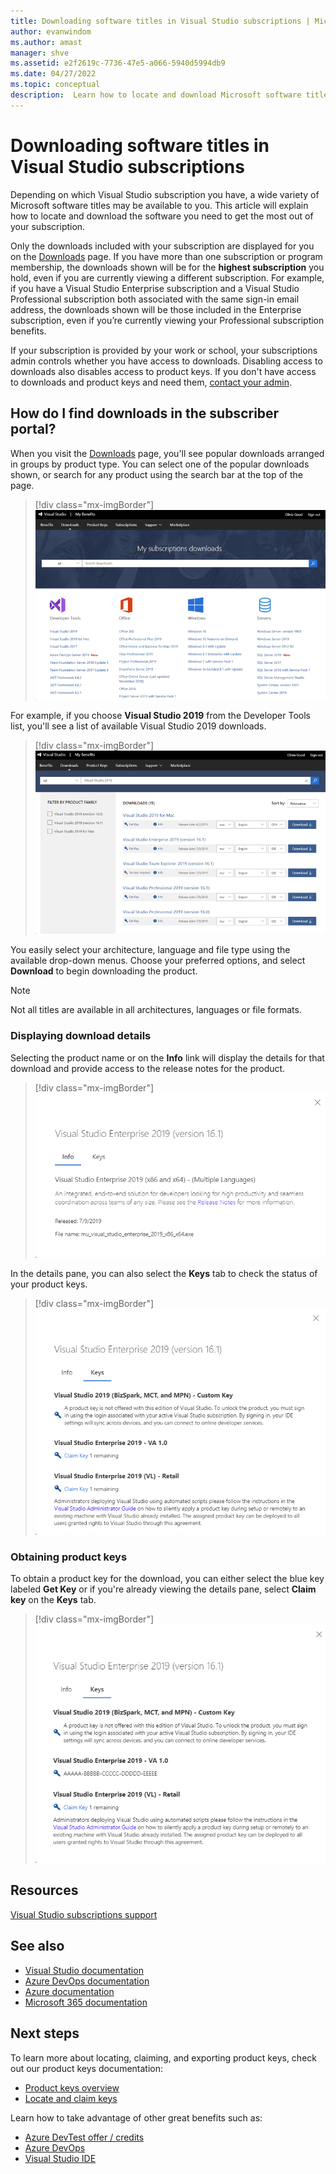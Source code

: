 ```yaml
---
title: Downloading software titles in Visual Studio subscriptions | Microsoft Docs
author: evanwindom
ms.author: amast
manager: shve
ms.assetid: e2f2619c-7736-47e5-a066-5940d5994db9
ms.date: 04/27/2022
ms.topic: conceptual
description:  Learn how to locate and download Microsoft software titles in Visual Studio subscriptions
---
```


# Downloading software titles in Visual Studio subscriptions
Depending on which Visual Studio subscription you have, a wide variety of Microsoft software titles may be available to you.  This article will explain how to locate and download the software you need to get the most out of your subscription. 

Only the downloads included with your subscription are displayed for you on the [Downloads](https://my.visualstudio.com/downloads/featured) page.  If you have more than one subscription or program membership, the downloads shown will be for the **highest subscription** you hold, even if you are currently viewing a different subscription.  For example, if you have a Visual Studio Enterprise subscription and a Visual Studio Professional subscription both associated with the same sign-in email address, the downloads shown will be those included in the Enterprise subscription, even if you’re currently viewing your Professional subscription benefits.  

If your subscription is provided by your work or school, your subscriptions admin controls whether you have access to downloads. Disabling access to downloads also disables access to product keys. If you don't have access to downloads and product keys and need them, [contact your admin](contact-my-admin.md).

## How do I find downloads in the subscriber portal?
When you visit the [Downloads](https://my.visualstudio.com/downloads/featured?wt.mc_id=o~msft~docs) page, you'll see popular downloads arranged in groups by product type.  You can select one of the popular downloads shown, or search for any product using the search bar at the top of the page.
> [!div class="mx-imgBorder"]
> ![Subscriber downloads page](_img/subscriber-downloads/subscriber-downloads-resized.png "The most popular downloads are displayed when you select the Downloads blade.")

For example, if you choose **Visual Studio 2019** from the Developer Tools list, you'll see a list of available Visual Studio 2019 downloads.
> [!div class="mx-imgBorder"]
> ![Visual Studio 2019 downloads](_img/subscriber-downloads/vs2019-product-list.png "When you select a product, a list of available versions is displayed.")

You easily select your architecture, language and file type using the available drop-down menus. Choose your preferred options, and  select **Download** to begin downloading the product.

> [!NOTE]
> Not all titles are available in all architectures, languages or file formats.

### Displaying download details
Selecting the product name or on the **Info** link will display the details for that download and provide access to the release notes for the product.
> [!div class="mx-imgBorder"]
> ![Visual Studio 2019 download details](_img/subscriber-downloads/vs2019-info.png "The Info tab displays information about the download and provides access to release notes.")

In the details pane, you can also select the **Keys** tab to check the status of your product keys.
> [!div class="mx-imgBorder"]
> ![Visual Studio 2019 product keys](_img/subscriber-downloads/vs2019-keys.png "The Keys tab shows you how many keys you have remaining and allows you to claim available keys.")

### Obtaining product keys
To obtain a product key for the download, you can either select the blue key labeled **Get Key** or if you're already viewing the details pane, select **Claim key** on the **Keys** tab.
> [!div class="mx-imgBorder"]
> ![Visual Studio 2019 claim product keys](_img/subscriber-downloads/vs2019-claim-keys.png "Select Claim Key to claim remaining keys.")

## Resources
[Visual Studio subscriptions support](https://my.visualstudio.com/gethelp)

## See also
+ [Visual Studio documentation](/visualstudio/)
+ [Azure DevOps documentation](/azure/devops/)
+ [Azure documentation](/azure/)
+ [Microsoft 365 documentation](/microsoft-365/)

## Next steps
To learn more about locating, claiming, and exporting product keys, check out our product keys documentation:
+ [Product keys overview](product-keys.md)
+ [Locate and claim keys](find-keys.md)

Learn how to take advantage of other great benefits such as:
+ [Azure DevTest offer / credits](/azure/devtest/offer/)
+ [Azure DevOps](vs-azure-devops.md)
+ [Visual Studio IDE](vs-ide-benefit.md)